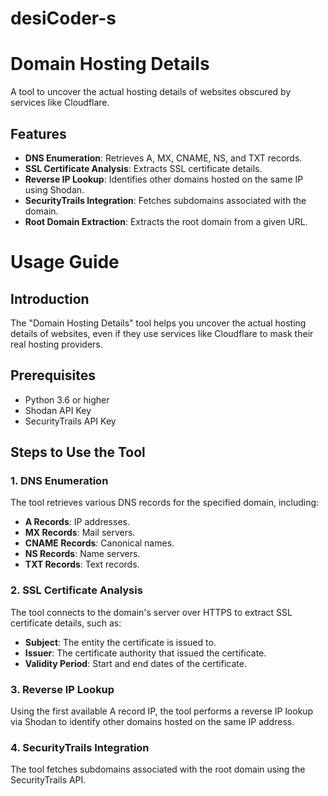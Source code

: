 # desiCoder-s
# Domain Hosting Details

A tool to uncover the actual hosting details of websites obscured by services like Cloudflare.

## Features

- **DNS Enumeration**: Retrieves A, MX, CNAME, NS, and TXT records.
- **SSL Certificate Analysis**: Extracts SSL certificate details.
- **Reverse IP Lookup**: Identifies other domains hosted on the same IP using Shodan.
- **SecurityTrails Integration**: Fetches subdomains associated with the domain.
- **Root Domain Extraction**: Extracts the root domain from a given URL.

# Usage Guide

## Introduction

The "Domain Hosting Details" tool helps you uncover the actual hosting details of websites, even if they use services like Cloudflare to mask their real hosting providers.

## Prerequisites

- Python 3.6 or higher
- Shodan API Key
- SecurityTrails API Key

## Steps to Use the Tool

### 1. DNS Enumeration

The tool retrieves various DNS records for the specified domain, including:

- **A Records**: IP addresses.
- **MX Records**: Mail servers.
- **CNAME Records**: Canonical names.
- **NS Records**: Name servers.
- **TXT Records**: Text records.

### 2. SSL Certificate Analysis

The tool connects to the domain's server over HTTPS to extract SSL certificate details, such as:

- **Subject**: The entity the certificate is issued to.
- **Issuer**: The certificate authority that issued the certificate.
- **Validity Period**: Start and end dates of the certificate.

### 3. Reverse IP Lookup

Using the first available A record IP, the tool performs a reverse IP lookup via Shodan to identify other domains hosted on the same IP address.

### 4. SecurityTrails Integration

The tool fetches subdomains associated with the root domain using the SecurityTrails API.


